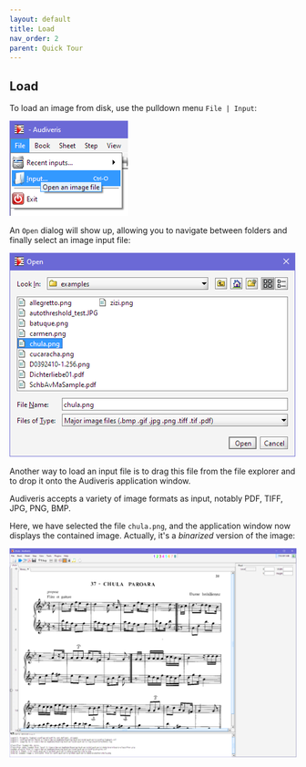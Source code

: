 ```yaml
---
layout: default
title: Load
nav_order: 2
parent: Quick Tour
---
```

## Load

To load an image from disk, use the pulldown menu `File | Input`:

![](../assets/images/file_input.png)

An `Open` dialog will show up, allowing you to navigate between folders and finally select an image
input file:

![](../assets/images/open_dialog.png)

Another way to load an input file is to drag this file from the file explorer and to drop it onto
the Audiveris application window.

Audiveris accepts a variety of image formats as input, notably PDF, TIFF, JPG, PNG, BMP.

Here, we have selected the file `chula.png`, and the application window now displays the
contained image.
Actually, it's a *binarized* version of the image:

![Binarized image](../assets/images/chula_binarized.png)
